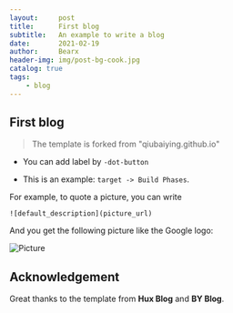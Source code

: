 ```yaml
---
layout:     post
title:      First blog
subtitle:   An example to write a blog
date:       2021-02-19
author:     Bearx
header-img: img/post-bg-cook.jpg
catalog: true
tags:
    - blog
---
```




## First blog

> The template is forked from "qiubaiying.github.io"

- You can add label by `-dot-button`

- This is an example: `target -> Build Phases`.

For example, to quote a picture, you can write
```
![default_description](picture_url)
```
And you get the following picture like the Google logo:

![Picture](https://www.google.com/images/branding/googlelogo/2x/googlelogo_color_272x92dp.png)


## Acknowledgement

Great thanks to the template from **Hux Blog** and **BY Blog**.
 

